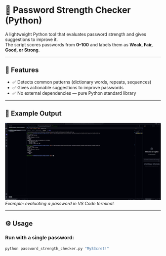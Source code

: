# 🔑 Password Strength Checker (Python)

A lightweight Python tool that evaluates password strength and gives suggestions to improve it.  
The script scores passwords from **0–100** and labels them as **Weak, Fair, Good, or Strong**.

---

## 🚀 Features  
- ✅ Detects common patterns (dictionary words, repeats, sequences)  
- ✅ Gives actionable suggestions to improve passwords  
- ✅ No external dependencies — pure Python standard library  

---

## 📸 Example Output
![Password Checker in Action](./screenshot.png)  
*Example: evaluating a password in VS Code terminal.*

---

## ⚙️ Usage

### Run with a single password:
```bash
python password_strength_checker.py "MyS3cret!"
